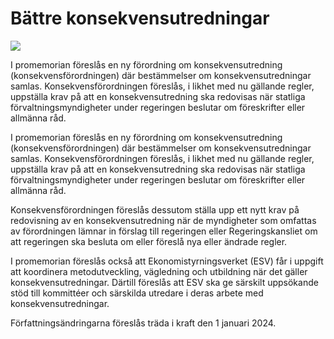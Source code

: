 # Bättre konsekvensutredningar

![](/contentassets/558808f67cd74545bd2e5b832c35dbb9/ds202222.jpg?width=150&quality=85)

I promemorian föreslås en ny förordning om konsekvensutredning (konsekvensförordningen) där bestämmelser om konsekvensutredningar samlas. Konsekvensförordningen föreslås, i likhet med nu gällande regler, uppställa krav på att en konsekvensutredning ska redovisas när statliga förvaltningsmyndigheter under regeringen beslutar om föreskrifter eller allmänna råd.

I promemorian föreslås en ny förordning om konsekvensutredning (konsekvensförordningen) där bestämmelser om konsekvensutredningar samlas. Konsekvensförordningen föreslås, i likhet med nu gällande regler, uppställa krav på att en konsekvensutredning ska redovisas när statliga förvaltningsmyndigheter under regeringen beslutar om föreskrifter eller allmänna råd.

Konsekvensförordningen föreslås dessutom ställa upp ett nytt krav på redovisning av en konsekvensutredning när de myndigheter som omfattas av förordningen lämnar in förslag till regeringen eller Regeringskansliet om att regeringen ska besluta om eller föreslå nya eller ändrade regler.

I promemorian föreslås också att Ekonomistyrningsverket (ESV) får i uppgift att koordinera metodutveckling, vägledning och utbildning när det gäller konsekvensutredningar. Därtill föreslås att ESV ska ge särskilt uppsökande stöd till kommittéer och särskilda utredare i deras arbete med konsekvensutredningar.

Författningsändringarna föreslås träda i kraft den 1 januari 2024.
